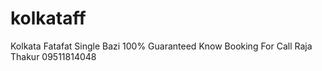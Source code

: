# kolkataff
Kolkata Fatafat Single Bazi 100% Guaranteed Know Booking For Call Raja Thakur 09511814048
